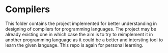 # Compilers

This folder contains the project implemented for better understanding in designing of compilers for programming languages. The project may be already existing one in which case the aim is to try to reimplement it in another programming language as it could be a better and intersting tool to learn the given language. This repo is again for personal learning. 
